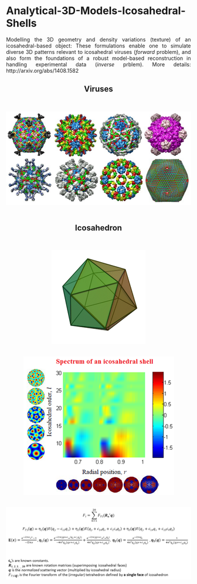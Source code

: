 # Analytical-3D-Models-Icosahedral-Shells
<p align="justify">
Modelling the 3D geometry and density variations (texture) of an icosahedral-based object: These formulations enable one to simulate diverse 3D patterns relevant to icosahedral viruses (<i>forward</i> problem), and also form the foundations of a robust model-based reconstruction in handling experimental data (<i>inverse</i> prblem). More details:
http://arxiv.org/abs/1408.1582
</p>
<p align="center">
<b><h2 align="center">Viruses</h1></2>
<br/>
<p align="center">
<img src="./virus_collage.jpg"></img>
<br/>
<br/>
<b><h2 align="center">Icosahedron</h1></2>
<br/>
</p>
<p align="center">
<img src="./Icosahedron.gif"></img>
<br/>
<br/>
</p>
<p align="center">
<img src="./Spectrum.png"></img>
<br/>
<br/>
</p>
<p align="center">
<img src="./analyticalFT.png"></img>
</p>


